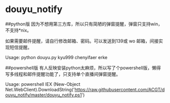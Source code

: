 # douyu_notify

##python版
因为不想用第三方库，所以只有简陋的弹窗提醒，弹窗只支持win，不支持*nix。

如果需要邮件提醒，请自行修改邮箱、密码。可以发送到139或 wo 邮箱，间接实现短信提醒。

Usage: python douyu.py kyu999 chenyifaer erke



##powershell版
有人反映安装python太麻烦，所以写了个powershell版，懒得写多线程和邮件提醒功能了，只支持单个直播间弹窗提醒。

Usage: powershell IEX (New-Object Net.WebClient).DownloadString('https://raw.githubusercontent.com/ACGT/douyu_notify/master/douyu_notify.ps1')
